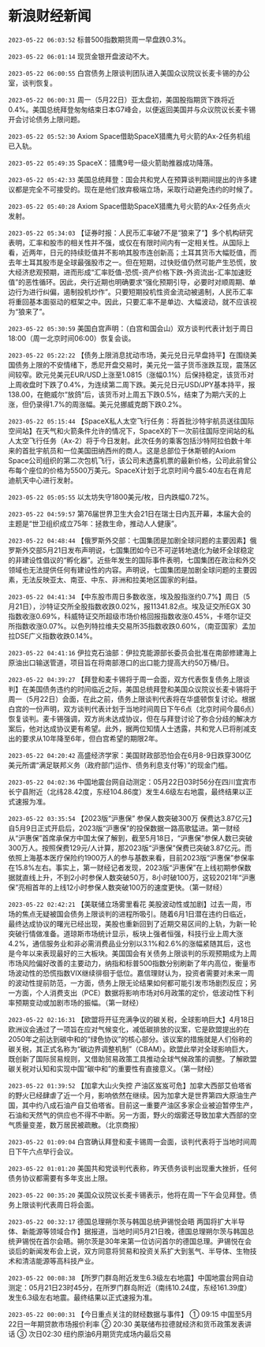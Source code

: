 # 新浪财经新闻
`2023-05-22 06:03:52` 标普500指数期货周一早盘跌0.3%。

`2023-05-22 06:01:14` 现货金银开盘波动不大。

`2023-05-22 06:00:55` 白宫债务上限谈判团队进入美国众议院议长麦卡锡的办公室，谈判恢复。

`2023-05-22 06:00:31` 周一（5月22日）亚太盘初，美国股指期货下跌将近0.4%。美国总统拜登匆匆结束日本G7峰会，以便返回美国并与众议院议长麦卡锡开会讨论债务上限问题。

`2023-05-22 05:52:30` Axiom Space借助SpaceX猎鹰九号火箭的Ax-2任务机组已入轨。

`2023-05-22 05:49:35` SpaceX：猎鹰9号一级火箭助推器成功降落。

`2023-05-22 05:42:33` 美国总统拜登：国会共和党人在预算谈判期间提出的许多建议都是完全不可接受的。现在是他们放弃极端立场，采取行动避免违约的时候了。

`2023-05-22 05:40:28` Axiom Space借助SpaceX猎鹰九号火箭的Ax-2任务点火发射。

`2023-05-22 05:34:03` 【证券时报：人民币汇率破7不是“狼来了”】多个机构研究表明，汇率和股市的相关性并不强，或仅在有限时间内有一定相关性。从国际上看，近两年，日元的持续贬值并不影响其股市连创新高；土耳其货币大幅贬值，而去年土耳其股市是全球最强股市之一。但在短期，过快贬值仍然可能产生恐慌，放大经济悲观预期，进而形成“汇率贬值-恐慌-资产价格下跌-外资流出-汇率加速贬值”的恶性循环。因此，央行近期也明确要求“强化预期引导，必要时对顺周期、单边行为进行纠偏，遏制投机炒作”。只要短期投机性资金流动被遏制，人民币汇率将重回基本面驱动的框架之中。因此，只要汇率不是单边、大幅波动，就不应该视为“狼来了”。

`2023-05-22 05:30:59` 美国白宫声明：（白宫和国会山）双方谈判代表计划于周日18:00（周一北京时间06:00）恢复会谈。

`2023-05-22 05:22:22` 【债务上限消息扰动市场，美元兑日元早盘持平】在围绕美国债务上限的不安情绪下，悉尼开盘交易时，美元兑一篮子货币涨跌互现，震荡区间较窄。欧元兑美元EUR/USD上涨至1.0815（涨幅0.1%）后保持稳定，该货币对上周收盘时下跌了0.4%，为连续第二周下跌。美元兑日元USD/JPY基本持平，报138.00，在鲍威尔“放鸽”后，该货币对上周五下跌0.5%，结束了为期六天的上涨，但仍录得1.7%的周涨幅。美元兑挪威克朗下跌0.2%。

`2023-05-22 05:15:44` 【SpaceX私人太空飞行任务：将首批沙特宇航员送往国际空间站】在天气和火箭条件允许的情况下，SpaceX的下一次前往国际空间站的私人太空飞行任务（Ax-2）将于今日发射。此次任务的乘客包括沙特阿拉伯数十年来的首批宇航员和一位美国田纳西州的商人。这是总部位于休斯顿的Axiom Space公司组织的第二次包机飞行，该公司未透露机票的最新价格，公司此前曾公布每个座位的价格为5500万美元。SpaceX计划于北京时间今晨5:40左右在肯尼迪航天中心进行发射。

`2023-05-22 05:05:55` 以太坊失守1800美元/枚，日内跌幅0.72%。

`2023-05-22 04:59:57` 第76届世界卫生大会21日在瑞士日内瓦开幕，本届大会的主题是“世卫组织成立75年：拯救生命，推动人人健康”。

`2023-05-22 04:48:44` 【俄罗斯外交部：七国集团是加剧全球问题的主要因素】俄罗斯外交部5月21日发布声明说，七国集团如今已不可逆转地退化为破坏全球稳定的非建设性倡议的“孵化器”。近些年发生的国际事件表明，七国集团在政治和外交领域也无法提供任何有建设性的内容。声明说，七国集团是加剧全球问题的主要因素，无法反映亚太、南亚、中东、非洲和拉美地区国家的利益。

`2023-05-22 04:41:34` 【中东股市周日多数收涨，埃及股指涨约0.7%】周日（5月21日），沙特证交所全股指数收跌0.02%，报11341.82点。埃及证交所EGX 30指数收涨0.69%，科威特证交所超级市场价格回报指数收涨0.45%，卡塔尔证交所指数收涨0.07%。以色列特拉维夫交易所35指数收跌0.60%，（南亚国家）孟加拉DSE广义指数收跌0.14%。

`2023-05-22 04:41:16` 伊拉克石油部：伊拉克能源部长委员会批准在南部修建海上原油出口输送管道，项目旨在将南部港口的出口能力提高大约50万桶/日。

`2023-05-22 04:39:27` 【拜登和麦卡锡将于周一会面，双方代表恢复债务上限谈判】在美国债务违约的时间临近之际，美国总统拜登和美国众议院议长麦卡锡将于周一（5月22日）会面，在此之前，债务上限谈判代表将在华盛顿恢复讨论。根据白宫的一份声明，双方谈判代表计划于当地时间周日下午6点（北京时间今晨6点）恢复谈判。麦卡锡强调，双方尚未达成协议，但在与拜登讨论了弥合分歧的解决方案后，他对达成协议更有希望。此外，据两位知情人士透露，共和党人已将削减支出的要求从10年降至6年，但白宫希望的期限2年。

`2023-05-22 04:20:42` 高盛经济学家：美国财政部恐怕会在6月8-9日跌穿300亿美元所谓“满足联邦义务（政府部门运作、债务利息支付等）”的现金门槛。

`2023-05-22 04:02:36` 中国地震台网自动测定：05月22日03时56分在四川宜宾市长宁县附近（北纬28.42度，东经104.86度）发生4.6级左右地震，最终结果以正式速报为准。

`2023-05-22 03:35:54` 【2023版“沪惠保” 参保人数突破300万 保费达3.87亿元】自5月9日正式开启后，2023版“沪惠保”的投保数据一路高歌猛进。第一财经从“沪惠保”首席承保方中国太保了解到，截至5月18日，“沪惠保”参保人数已突破300万人。按照保费129元/人计算，那2023版“沪惠保”保费已突破3.87亿元。而依照上海基本医疗保险约1900万人的参与基数来看，目前2023版“沪惠保”参保率在15.8%左右。事实上，第一财经记者发现，2023版“沪惠保”在上线初期参保数据就直线上升，不到2小时参保人数突破50万，8小时破100万，这较2021年“沪惠保”亮相首年的上线12小时参保人数突破100万的速度更快。（第一财经）

`2023-05-22 02:42:21` 【美联储立场雾里看花 美股波动性或加剧】过去一周，市场的焦点无疑被国会债务上限谈判的进程所吸引。随着6月1日潜在违约日临近，最终达成协议的曙光已经出现，美股也重新回到了近期交易区间的上轨，为新一轮突破行情做准备。道琼斯市场统计显示，板块上强者恒强，科技行业上周大涨4.2%，通信服务业和非必需消费品业分别以3.1%和2.6%的涨幅紧随其后，这也是今年以来表现最好的三大板块。美国国会有关债务上限谈判的乐观预期成为上周市场风险偏好改善的主要动力，纳指和标普500指数分别刷新了年内高位，衡量市场波动性的恐慌指数VIX继续徘徊于低位。嘉信理财认为，投资者需要对未来一周的波动性提前防范，一方面，债务上限无论结果如何都可能引发市场剧烈反应；另一方面，个人消费支出（PCE）数据将影响市场对6月政策的定价，低波动性下利率预期变动或加剧市场的振幅。（第一财经）

`2023-05-22 02:16:31` 【欧盟将开征充满争议的碳关税，全球影响巨大】4月18日欧洲议会通过了一项旨在应对气候变化，减低碳排放的议案，它是欧盟提出的在2050年之前达到碳中和的“绿色协议”的核心部分。该议案的措施就是人们俗称的碳关税，其正式名称为“碳边界调整机制”（CBAM）。欧盟此举对全球影响巨大，既创新了国际贸易规则，又借助贸易政策工具推动全球气候政策的调整。了解欧盟碳关税对认知和实现中国“碳中和”的重要性有直接意义。（第一财经）

`2023-05-22 01:39:52` 【加拿大山火失控 产油区岌岌可危】加拿大西部艾伯塔省的野火已经肆虐了近一个月，影响依然在继续。因为加拿大是世界第四大原油生产国，其中约八成石油产自艾伯塔省。目前这一重要产油区多家企业被迫暂停生产，石油和天然气的供应也不得不中断。另一方面，野火的烟雾还导致加拿大西部的空气质量变差，数万居民被疏散。（北京商报）

`2023-05-22 01:09:04` 白宫确认拜登和麦卡锡周一会面，谈判代表将于当地时间周日下午六点举行会议。

`2023-05-22 01:01:20` 美国共和党谈判代表称，昨天债务谈判出现重大挫折，任何债务协议都需要有多年支出上限。

`2023-05-22 00:35:20` 美国众议院议长麦卡锡表示，他将在周一下午会见拜登。债务上限谈判代表周日将会面。

`2023-05-22 00:32:17` 德国总理朔尔茨与韩国总统尹锡悦会晤 两国将扩大半导体、新能源等领域合作】据报道，当地时间5月21日晚，德国总理朔尔茨与韩国总统尹锡悦在首尔会晤。朔尔茨是30年来第一位访问首尔的德国总理。尹锡悦在会谈后的新闻发布会上说，双方同意将贸易和投资关系扩大到氢气、半导体、生物技术和清洁能源等高科技产业。

`2023-05-22 00:08:38` 【所罗门群岛附近发生6.3级左右地震】中国地震台网自动测定：05月21日23时45分，在所罗门群岛附近（南纬10.24度，东经161.39度）发生6.3级左右地震。最终结果以正式速报为准。

`2023-05-22 00:00:31` 【今日重点关注的财经数据与事件】
① 09:15 中国至5月22日一年期贷款市场报价利率
② 20:30 美联储布拉德就经济和货币政策发表讲话
③ 次日02:30 纽约原油6月期货完成场内最后交易

